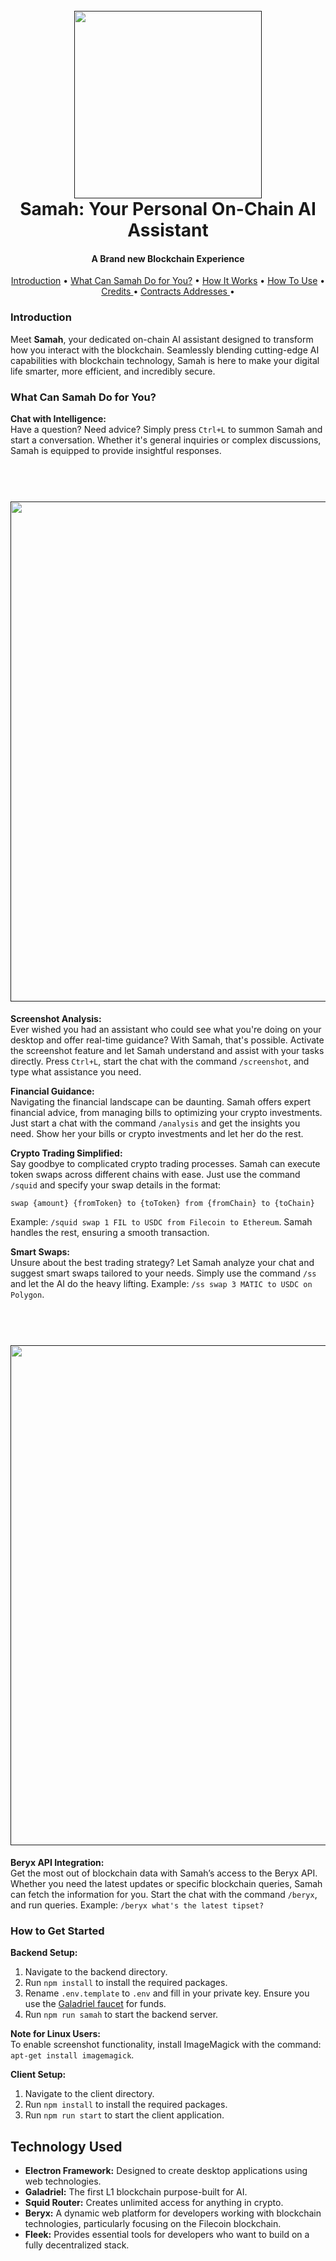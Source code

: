 
<h1 align="center">
  <br>
  <a href=""><img src="https://gateway.pinata.cloud/ipfs/bafybeigrs4ear2dbvkzwjsewpz6awkqzunkqkpyokc7w445jqz2kqlro54" width="300"></a>
  <br>
  Samah: Your Personal On-Chain AI Assistant 
  <br>
</h1>

<h4 align="center">A Brand new Blockchain Experience</h4>


<p align="center">
  <a href="#Introduction">Introduction</a> •
  <a href="#what-can-samah-do-for-you">What Can Samah Do for You?</a> •
  <a href="#how-it-works">How It Works</a> •
  <a href="#how-to-use">How To Use</a> •
  <a href="#credits ">Credits </a> •
  <a href="#contracts-addresses ">Contracts Addresses </a> •
</p>

### Introduction

Meet **Samah**, your dedicated on-chain AI assistant designed to transform how you interact with the blockchain. Seamlessly blending cutting-edge AI capabilities with blockchain technology, Samah is here to make your digital life smarter, more efficient, and incredibly secure.

### What Can Samah Do for You?

**Chat with Intelligence:**  
Have a question? Need advice? Simply press `Ctrl+L` to summon Samah and start a conversation. Whether it's general inquiries or complex discussions, Samah is equipped to provide insightful responses.


<h1 align="center">
  <br>
  <a href=""><img src="https://gateway.pinata.cloud/ipfs/bafybeicxnsjkth5ru4vg57vztgnifs2q6yrgj5ky5f66dgw6ihslrzsgki" width="800"></a>

</h1>

**Screenshot Analysis:**  
Ever wished you had an assistant who could see what you're doing on your desktop and offer real-time guidance? With Samah, that's possible. Activate the screenshot feature and let Samah understand and assist with your tasks directly. Press `Ctrl+L`, start the chat with the command `/screenshot`, and type what assistance you need.

**Financial Guidance:**  
Navigating the financial landscape can be daunting. Samah offers expert financial advice, from managing bills to optimizing your crypto investments. Just start a chat with the command `/analysis` and get the insights you need. Show her your bills or crypto investments and let her do the rest.

**Crypto Trading Simplified:**  
Say goodbye to complicated crypto trading processes. Samah can execute token swaps across different chains with ease. Just use the command `/squid` and specify your swap details in the format:
```
swap {amount} {fromToken} to {toToken} from {fromChain} to {toChain}
```
Example: `/squid swap 1 FIL to USDC from Filecoin to Ethereum`. Samah handles the rest, ensuring a smooth transaction.

**Smart Swaps:**  
Unsure about the best trading strategy? Let Samah analyze your chat and suggest smart swaps tailored to your needs. Simply use the command `/ss` and let the AI do the heavy lifting. Example: `/ss swap 3 MATIC to USDC on Polygon`.

<h1 align="center">
  <br>
  <a href=""><img src="https://gateway.pinata.cloud/ipfs/bafybeifce5tu5c6ojfepp4aqlinac4fb4v6oabek55xn2c4mxytp2yex5y" width="800"></a>

</h1>


**Beryx API Integration:**  
Get the most out of blockchain data with Samah’s access to the Beryx API. Whether you need the latest updates or specific blockchain queries, Samah can fetch the information for you. Start the chat with the command `/beryx`, and run queries. Example: `/beryx what's the latest tipset?`


### How to Get Started

**Backend Setup:**
1. Navigate to the backend directory.
2. Run `npm install` to install the required packages.
3. Rename `.env.template` to `.env` and fill in your private key. Ensure you use the [Galadriel faucet](https://docs.galadriel.com/faucet) for funds.
4. Run `npm run samah` to start the backend server.

**Note for Linux Users:**  
To enable screenshot functionality, install ImageMagick with the command: `apt-get install imagemagick`.


**Client Setup:**
1. Navigate to the client directory.
2. Run `npm install` to install the required packages.
3. Run `npm run start` to start the client application.


## Technology Used
- **Electron Framework:** Designed to create desktop applications using web technologies.
- **Galadriel:** The first L1 blockchain purpose-built for AI.
- **Squid Router:** Creates unlimited access for anything in crypto.
- **Beryx:** A dynamic web platform for developers working with blockchain technologies, particularly focusing on the Filecoin blockchain.
- **Fleek:** Provides essential tools for developers who want to build on a fully decentralized stack.

